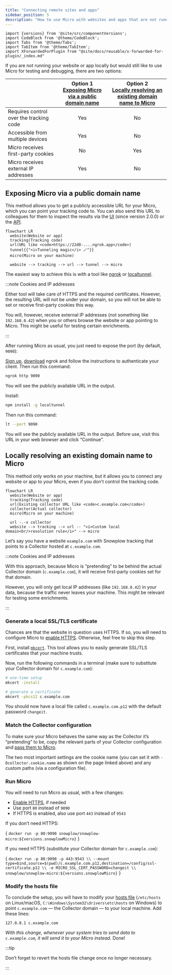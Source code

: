 ```yaml
---
title: "Connecting remote sites and apps"
sidebar_position: 5
description: "How to use Micro with websites and apps that are not running locally."
---
```


```mdx-code-block
import {versions} from '@site/src/componentVersions';
import CodeBlock from '@theme/CodeBlock';
import Tabs from '@theme/Tabs';
import TabItem from '@theme/TabItem';
import XForwardedForPlugin from "@site/docs/reusable/x-forwarded-for-plugin/_index.md"
```

If you are not running your website or app locally but would still like to use Micro for testing and debugging, there are two options:

| | Option 1<br/>[Exposing Micro via a public domain name](#exposing-micro-via-a-public-domain-name) | Option 2<br/>[Locally resolving an existing domain name to Micro](#locally-resolving-an-existing-domain-name-to-micro) |
|---|:-:|:-:|
| Requires control over the tracking code | Yes | No |
| Accessible from multiple devices | Yes | No |
| Micro receives first-party cookies | No | Yes |
| Micro receives external IP addresses | Yes | No |

## Exposing Micro via a public domain name

This method allows you to get a publicly accessible URL for your Micro, which you can point your tracking code to. You can also send this URL to colleagues for them to inspect the results via the [UI](/docs/data-product-studio/data-quality/snowplow-micro/ui/index.md) (since version 2.0.0) or the [API](/docs/pipeline-components-and-applications/snowplow-micro/api/index.md).

```mermaid
flowchart LR
  website(Website or app)
  tracking(Tracking code)
  url(URL like <code>https://22d8-....ngrok.app</code>)
  tunnel{{"<i>Tunneling magic</i> 🪄"}}
  micro(Micro on your machine)

  website --> tracking --> url --> tunnel --> micro
```

The easiest way to achieve this is with a tool like [ngrok](https://ngrok.com/) or [localtunnel](https://theboroer.github.io/localtunnel-www/).

:::note Cookies and IP addresses

Either tool will take care of HTTPS and the required certificates. However, the resulting URL will not be under your domain, so you will not be able to set or receive first-party cookies this way.

You will, however, receive external IP addresses (not something like `192.168.0.42`) when you or others browse the website or app pointing to Micro. This might be useful for testing certain enrichments.

:::

After running Micro as usual, you just need to expose the port (by default, `9090`):

<Tabs groupId="exposing-micro" queryString>
  <TabItem value="ngrok" label="ngrok" default>

[Sign up](https://dashboard.ngrok.com/signup), [download](https://ngrok.com/download) ngrok and follow the instructions to authenticate your client. Then run this command:

```bash
ngrok http 9090
```

You will see the publicly available URL in the output.

  </TabItem>
  <TabItem value="localtunnel" label="localtunnel">

Install:

```bash
npm install -g localtunnel
```

Then run this command:

```bash
lt --port 9090
```

You will see the publicly available URL in the output. Before use, visit this URL in your web browser and click “Continue”.

  </TabItem>
</Tabs>


## Locally resolving an existing domain name to Micro

This method only works on your machine, but it allows you to connect any website or app to your Micro, even if you don’t control the tracking code.

```mermaid
flowchart LR
  website(Website or app)
  tracking(Tracking code)
  url(Existing collector URL like <code>c.example.com</code>)
  collector(Actual collector)
  micro(Micro on your machine)

  url -.-x collector
  website --> tracking --> url -- "<i>Custom local domain<br/>resolution rule</i>" --> micro
```

Let’s say you have a website `example.com` with Snowplow tracking that points to a Collector hosted at `c.example.com`.

:::note Cookies and IP addresses

With this approach, because Micro is “pretending” to be behind the actual Collector domain (`c.example.com`), it will receive first-party cookies set for that domain.

However, you will only get local IP addresses (like `192.168.0.42`) in your data, because the traffic never leaves your machine. This might be relevant for testing some enrichments.

<XForwardedForPlugin/>

:::

### Generate a local SSL/TLS certificate

Chances are that the website in question uses HTTPS. If so, you will need to configure Micro to [enable HTTPS](/docs/data-product-studio/data-quality/snowplow-micro/advanced-usage/index.md#enabling-https). Otherwise, feel free to skip this step.

First, install [`mkcert`](https://github.com/FiloSottile/mkcert). This tool allows you to easily generate SSL/TLS certificates that your machine trusts. 

Now, run the following commands in a terminal (make sure to substitute your Collector domain for `c.example.com`):

```bash
# one-time setup
mkcert -install

# generate a certificate
mkcert -pkcs12 c.example.com
```

You should now have a local file called `c.example.com.p12` with the default password `changeit`.

### Match the Collector configuration

To make sure your Micro behaves the same way as the Collector it’s “pretending” to be, copy the relevant parts of your Collector configuration and [pass them to Micro](/docs/data-product-studio/data-quality/snowplow-micro/advanced-usage/index.md#adding-custom-collector-configuration).

The two most important settings are the cookie name (you can set it with `-Dcollector.cookie.name` as shown on the page linked above) and any custom paths (via a configuration file).

### Run Micro

You will need to run Micro as usual, with a few changes:
* [Enable HTTPS](/docs/data-product-studio/data-quality/snowplow-micro/advanced-usage/index.md#enabling-https), if needed
* Use port `80` instead of `9090`
* If HTTPS is enabled, also use port `443` instead of `9543`

If you don’t need HTTPS:

<CodeBlock language="bash">{
`docker run -p 80:9090 snowplow/snowplow-micro:${versions.snowplowMicro}`
}</CodeBlock>

If you need HTTPS (substitute your Collector domain for `c.example.com`):

<CodeBlock language="bash">{
`docker run -p 80:9090 -p 443:9543 \\
  --mount type=bind,source=$(pwd)/c.example.com.p12,destination=/config/ssl-certificate.p12 \\
  -e MICRO_SSL_CERT_PASSWORD=changeit \\
  snowplow/snowplow-micro:${versions.snowplowMicro}`
}</CodeBlock>

### Modify the hosts file

To conclude the setup, you will have to modify your [hosts file](https://en.wikipedia.org/wiki/Hosts_(file)) (`/etc/hosts` on Linux/macOS, `C:\Windows\System32\drivers\etc\hosts` on Windows) to point `c.example.com` — the Collector domain — to your local machine. Add these lines:

```
127.0.0.1 c.example.com
```

_With this change, whenever your system tries to send data to `c.example.com`, it will send it to your Micro instead._ Done!

:::tip

Don’t forget to revert the hosts file change once no longer necessary.

:::
